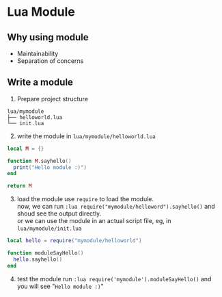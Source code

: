 # Lua Module

## Why using module
- Maintainability
- Separation of concerns

## Write a module
1. Prepare project structure
```
lua/mymodule
├── helloworld.lua
└── init.lua
```

2. write the module 
in `lua/mymodule/helloworld.lua`
```lua
local M = {}

function M.sayhello()
  print("Hello module :)")
end

return M
```

3. load the module 
use `require` to load the module.  
now, we can run `:lua require("mymodule/helloword").sayhello()` and shoud see the output directly.  
or we can use the module in an actual script file, eg, in `lua/mymodule/init.lua`
```lua
local hello = require("mymodule/helloworld")

function moduleSayHello()
  hello.sayhello()
end
```

4. test the module
run `:lua require('mymodule').moduleSayHello()`
and you will see "`Hello module :)`"

